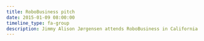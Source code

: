 ```yaml
---
title: RoboBusiness pitch
date: 2015-01-09 08:00:00
timeline_type: fa-group
description: Jimmy Alison Jørgensen attends RoboBusiness in California where he pitches CP Robotics to an international audience of robot experts.
---
```

